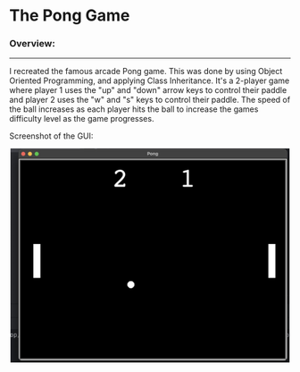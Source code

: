 # The Pong Game
### Overview: ###
_________________
I recreated the famous arcade Pong game. This was done by using Object Oriented Programming, and applying Class Inheritance. It's a 2-player game where player 1 uses the "up" and "down" arrow keys to control their paddle and player 2 uses the "w" and "s" keys to control their paddle. The speed of the ball increases as each player hits the ball to increase the games difficulty level as the game progresses.

Screenshot of the GUI:
<p align="center">
  <img src="https://github.com/w-diana/100_days_Python_Challenge/blob/main/Day_22%20-%20The%20Pong%20Game/ping_pong_screenshot.jpg" width="500">
</p>


